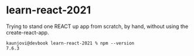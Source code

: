 # learn-react-2021

Trying to stand one REACT up app from scratch, by hand, without using the create-react-app. 

```
kaunjovi@devbook learn-react-2021 % npm --version 
7.6.3
```
